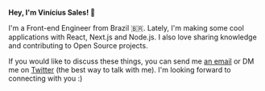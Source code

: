 **Hey, I'm Vinícius Sales! 👋**

I'm a Front-end Engineer from Brazil 🇧🇷. Lately, I'm making some cool applications with React, Next.js and Node.js. I also love sharing knowledge and contributing to Open Source projects.

If you would like to discuss these things, you can send me [an email](mailto:hello@vinisales.com.br) or DM me on [Twitter](https://twitter.com) (the best way to talk with me). I'm looking forward to connecting with you :)

